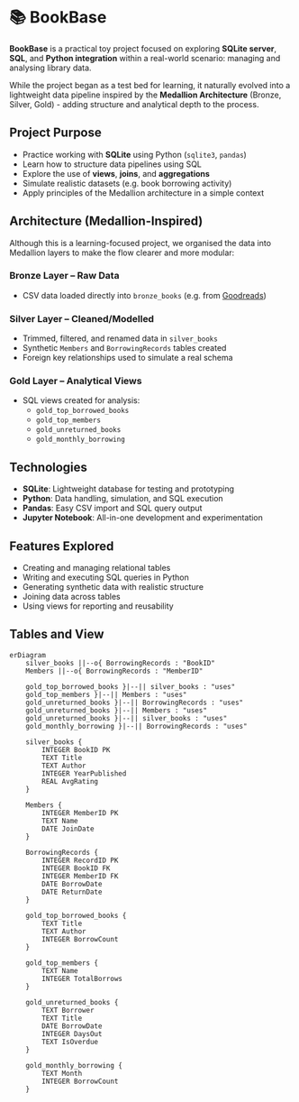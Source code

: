 # 📚 BookBase

**BookBase** is a practical toy project focused on exploring **SQLite server**, **SQL**, and **Python integration** within a real-world scenario: managing and analysing library data.

While the project began as a test bed for learning, it naturally evolved into a lightweight data pipeline inspired by the **Medallion Architecture** (Bronze, Silver, Gold) - adding structure and analytical depth to the process.


## Project Purpose

- Practice working with **SQLite** using Python (`sqlite3`, `pandas`)
- Learn how to structure data pipelines using SQL
- Explore the use of **views**, **joins**, and **aggregations**
- Simulate realistic datasets (e.g. book borrowing activity)
- Apply principles of the Medallion architecture in a simple context

## Architecture (Medallion-Inspired)

Although this is a learning-focused project, we organised the data into Medallion layers to make the flow clearer and more modular:

### Bronze Layer – Raw Data
- CSV data loaded directly into `bronze_books` (e.g. from [Goodreads](https://www.kaggle.com/datasets/jealousleopard/goodreadsbooks))

### Silver Layer – Cleaned/Modelled
- Trimmed, filtered, and renamed data in `silver_books`
- Synthetic `Members` and `BorrowingRecords` tables created
- Foreign key relationships used to simulate a real schema

### Gold Layer – Analytical Views
- SQL views created for analysis:
  - `gold_top_borrowed_books`
  - `gold_top_members`
  - `gold_unreturned_books`
  - `gold_monthly_borrowing`

## Technologies

- **SQLite**: Lightweight database for testing and prototyping
- **Python**: Data handling, simulation, and SQL execution
- **Pandas**: Easy CSV import and SQL query output
- **Jupyter Notebook**: All-in-one development and experimentation

## Features Explored

- Creating and managing relational tables
- Writing and executing SQL queries in Python
- Generating synthetic data with realistic structure
- Joining data across tables
- Using views for reporting and reusability

## Tables and View

```mermaid
erDiagram
    silver_books ||--o{ BorrowingRecords : "BookID"
    Members ||--o{ BorrowingRecords : "MemberID"

    gold_top_borrowed_books }|--|| silver_books : "uses"
    gold_top_members }|--|| Members : "uses"
    gold_unreturned_books }|--|| BorrowingRecords : "uses"
    gold_unreturned_books }|--|| Members : "uses"
    gold_unreturned_books }|--|| silver_books : "uses"
    gold_monthly_borrowing }|--|| BorrowingRecords : "uses"

    silver_books {
        INTEGER BookID PK
        TEXT Title
        TEXT Author
        INTEGER YearPublished
        REAL AvgRating
    }

    Members {
        INTEGER MemberID PK
        TEXT Name
        DATE JoinDate
    }

    BorrowingRecords {
        INTEGER RecordID PK
        INTEGER BookID FK
        INTEGER MemberID FK
        DATE BorrowDate
        DATE ReturnDate
    }

    gold_top_borrowed_books {
        TEXT Title
        TEXT Author
        INTEGER BorrowCount
    }

    gold_top_members {
        TEXT Name
        INTEGER TotalBorrows
    }

    gold_unreturned_books {
        TEXT Borrower
        TEXT Title
        DATE BorrowDate
        INTEGER DaysOut
        TEXT IsOverdue
    }

    gold_monthly_borrowing {
        TEXT Month
        INTEGER BorrowCount
    }
```